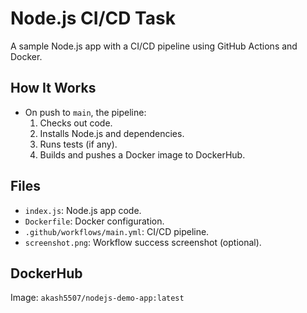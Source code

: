 # Node.js CI/CD Task
A sample Node.js app with a CI/CD pipeline using GitHub Actions and Docker.

## How It Works
- On push to `main`, the pipeline:
  1. Checks out code.
  2. Installs Node.js and dependencies.
  3. Runs tests (if any).
  4. Builds and pushes a Docker image to DockerHub.

## Files
- `index.js`: Node.js app code.
- `Dockerfile`: Docker configuration.
- `.github/workflows/main.yml`: CI/CD pipeline.
- `screenshot.png`: Workflow success screenshot (optional).

## DockerHub
Image: `akash5507/nodejs-demo-app:latest`

